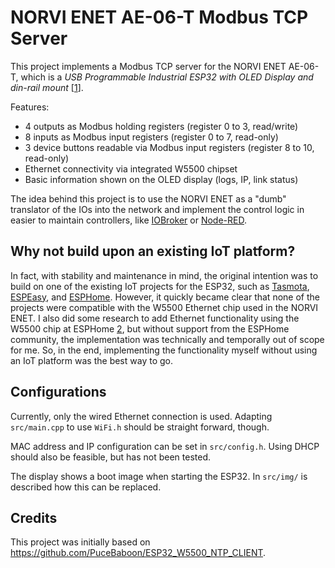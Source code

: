 # NORVI ENET AE-06-T Modbus TCP Server

This project implements a Modbus TCP server for the NORVI ENET AE-06-T, which is a *USB Programmable Industrial ESP32 with OLED Display and din-rail mount* \[[1](https://norvi.lk/product/industrial-esp32-ethernet/)\].

Features:
* 4 outputs as Modbus holding registers (register 0 to 3, read/write)
* 8 inputs as Modbus input registers (register 0 to 7, read-only)
* 3 device buttons readable via Modbus input registers (register 8 to 10, read-only)
* Ethernet connectivity via integrated W5500 chipset
* Basic information shown on the OLED display (logs, IP, link status)

The idea behind this project is to use the NORVI ENET as a "dumb" translator of the IOs into the network and implement the control logic in easier to maintain controllers, like [IOBroker](https://github.com/ioBroker/ioBroker) or [Node-RED](https://github.com/node-red/node-red).


## Why not build upon an existing IoT platform?

In fact, with stability and maintenance in mind, the original intention was to build on one of the existing IoT projects for the ESP32, such as [Tasmota](https://github.com/arendst/Tasmota), [ESPEasy](https://github.com/letscontrolit/ESPEasy), and [ESPHome](https://github.com/esphome/esphome). However, it quickly became clear that none of the projects were compatible with the W5500 Ethernet chip used in the NORVI ENET.
I also did some research to add Ethernet functionality using the W5500 chip at ESPHome [2](https://github.com/esphome/feature-requests/issues/1235#issuecomment-1169079495), but without support from the ESPHome community, the implementation was technically and temporally out of scope for me.
So, in the end, implementing the functionality myself without using an IoT platform was the best way to go.


## Configurations

Currently, only the wired Ethernet connection is used. Adapting `src/main.cpp` to use `WiFi.h` should be straight forward, though.

MAC address and IP configuration can be set in `src/config.h`. Using DHCP should also be feasible, but has not been tested.

The display shows a boot image when starting the ESP32. In `src/img/` is described how this can be replaced.


## Credits

This project was initially based on https://github.com/PuceBaboon/ESP32_W5500_NTP_CLIENT.


